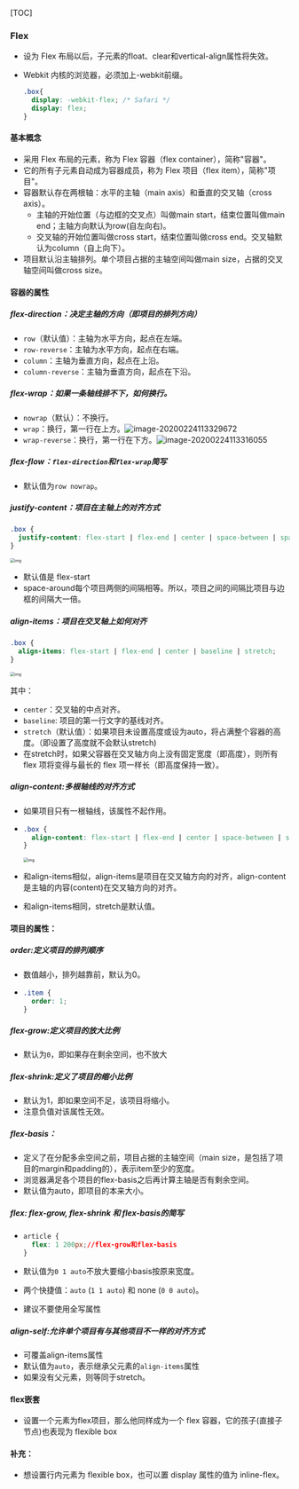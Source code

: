 [TOC]



### Flex

- 设为 Flex 布局以后，子元素的float、clear和vertical-align属性将失效。

- Webkit 内核的浏览器，必须加上-webkit前缀。

  ```css
  .box{
    display: -webkit-flex; /* Safari */
    display: flex;
  }
  ```

  

#### 基本概念

- 采用 Flex 布局的元素，称为 Flex 容器（flex container），简称"容器"。
- 它的所有子元素自动成为容器成员，称为 Flex 项目（flex item），简称"项目"。
- 容器默认存在两根轴：水平的主轴（main axis）和垂直的交叉轴（cross axis）。
  - 主轴的开始位置（与边框的交叉点）叫做main start，结束位置叫做main end；主轴方向默认为row(自左向右)。
  - 交叉轴的开始位置叫做cross start，结束位置叫做cross end。交叉轴默认为column（自上向下）。
- 项目默认沿主轴排列。单个项目占据的主轴空间叫做main size，占据的交叉轴空间叫做cross size。



#### 容器的属性

##### flex-direction：决定主轴的方向（即项目的排列方向）

- `row`（默认值）：主轴为水平方向，起点在左端。
- `row-reverse`：主轴为水平方向，起点在右端。
- `column`：主轴为垂直方向，起点在上沿。
- `column-reverse`：主轴为垂直方向，起点在下沿。



##### flex-wrap：如果一条轴线排不下，如何换行。

- `nowrap`（默认）：不换行。
- `wrap`：换行，第一行在上方。![image-20200224113329672](C:\Users\TDD35\AppData\Roaming\Typora\typora-user-images\image-20200224113329672.png)
- `wrap-reverse`：换行，第一行在下方。![image-20200224113316055](C:\Users\TDD35\AppData\Roaming\Typora\typora-user-images\image-20200224113316055.png)



##### flex-flow：`flex-direction`和`flex-wrap`简写

- 默认值为`row nowrap`。



##### justify-content：项目在主轴上的对齐方式

```css
.box {
  justify-content: flex-start | flex-end | center | space-between | space-around;
}
```

<img src="http://www.ruanyifeng.com/blogimg/asset/2015/bg2015071010.png" alt="img" style="zoom: 50%;" />

- 默认值是 flex-start
- space-around每个项目两侧的间隔相等。所以，项目之间的间隔比项目与边框的间隔大一倍。



##### align-items：项目在交叉轴上如何对齐

```css
.box {
  align-items: flex-start | flex-end | center | baseline | stretch;
}
```

<img src="http://www.ruanyifeng.com/blogimg/asset/2015/bg2015071011.png" alt="img" style="zoom:50%;" />

其中：

- `center`：交叉轴的中点对齐。
- `baseline`: 项目的第一行文字的基线对齐。
- `stretch`（默认值）：如果项目未设置高度或设为auto，将占满整个容器的高度。（即设置了高度就不会默认stretch)
- 在stretch时，如果父容器在交叉轴方向上没有固定宽度（即高度），则所有 flex 项将变得与最长的 flex 项一样长（即高度保持一致）。

##### align-content:多根轴线的对齐方式

- 如果项目只有一根轴线，该属性不起作用。

- ```css
  .box {
    align-content: flex-start | flex-end | center | space-between | space-around | stretch(默认值);
  }
  ```

  <img src="http://www.ruanyifeng.com/blogimg/asset/2015/bg2015071012.png" alt="img" style="zoom:50%;" />

- 和align-items相似，align-items是项目在交叉轴方向的对齐，align-content是主轴的内容(content)在交叉轴方向的对齐。
- 和align-items相同，stretch是默认值。



#### 项目的属性：

##### order:定义项目的排列顺序

- 数值越小，排列越靠前，默认为0。 

- ```css
  .item {
    order: 1;
  }
  ```



##### flex-grow:定义项目的放大比例

- 默认为`0`，即如果存在剩余空间，也不放大



##### flex-shrink:定义了项目的缩小比例

- 默认为1，即如果空间不足，该项目将缩小。
- 注意负值对该属性无效。



##### flex-basis：

- 定义了在分配多余空间之前，项目占据的主轴空间（main size，是包括了项目的margin和padding的），表示item至少的宽度。
- 浏览器满足各个项目的flex-basis之后再计算主轴是否有剩余空间。
- 默认值为auto，即项目的本来大小。



##### flex: flex-grow, flex-shrink 和 flex-basis的简写

- ```css
  article {
    flex: 1 200px;//flex-grow和flex-basis
  }
  ```

- 默认值为`0 1 auto`不放大要缩小basis按原来宽度。
- 两个快捷值：`auto` (`1 1 auto`) 和 none (`0 0 auto`)。
- 建议不要使用全写属性



##### align-self:允许单个项目有与其他项目不一样的对齐方式

- 可覆盖align-items属性
- 默认值为`auto`，表示继承父元素的`align-items`属性
- 如果没有父元素，则等同于stretch。



#### flex嵌套

- 设置一个元素为flex项目，那么他同样成为一个 flex 容器，它的孩子(直接子节点)也表现为 flexible box



#### 补充：

- 想设置行内元素为 flexible box，也可以置 display 属性的值为 inline-flex。